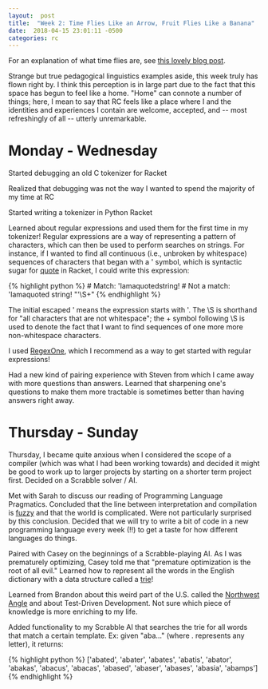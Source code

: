 ```yaml
---
layout:  post
title:  "Week 2: Time Flies Like an Arrow, Fruit Flies Like a Banana"
date:  2018-04-15 23:01:11 -0500
categories: rc
---
```


For an explanation of what time flies are, see [this lovely blog post](https://allthingslinguistic.com/post/51834369484/structural-ambiguity-illustrations-from).

Strange but true pedagogical linguistics examples aside, this week truly has flown right by. I think this perception is in large part due to the fact that this space has begun to feel like a home. "Home" can connote a number of things; here, I mean to say that RC feels like a place where I and the identities and experiences I contain are welcome, accepted, and -- most refreshingly of all -- utterly unremarkable.

# Monday - Wednesday

Started debugging an old C tokenizer for Racket

Realized that debugging was not the way I wanted to spend the majority of my time at RC

Started writing a tokenizer in Python Racket

Learned about regular expressions and used them for the first time in my tokenizer! Regular expressions are a way of representing a pattern of characters, which can then be used to perform searches on strings. For instance, if I wanted to find all continuous (i.e., unbroken by whitespace) sequences of characters that began with a ' symbol, which is syntactic sugar for [quote](https://docs.racket-lang.org/guide/quote.html) in Racket, I could write this expression:

{% highlight python %}
\# Match: 'Iamaquotedstring!
\# Not a match: 'Iamaquoted string!
"\'\S+"
{% endhighlight %}

The initial escaped ' means the expression starts with '. The \S is shorthand for "all characters that are not whitespace"; the + symbol following \S is used to denote the fact that I want to find sequences of one more more non-whitespace characters.

I used [RegexOne](https://regexone.com/), which I recommend as a way to get started with regular expressions!

Had a new kind of pairing experience with Steven from which I came away with more questions than answers. Learned that sharpening one's questions to make them more tractable is sometimes better than having answers right away.

# Thursday - Sunday

Thursday, I became quite anxious when I considered the scope of a compiler (which was what I had been working towards) and decided it might be good to work up to larger projects by starting on a shorter term project first. Decided on a Scrabble solver / AI.

Met with Sarah to discuss our reading of Programming Language Pragmatics. Concluded that the line between interpretation and compilation is [fuzzy](https://nedbatchelder.com/blog/201803/is_python_interpreted_or_compiled_yes.html) and that the world is complicated. Were not particularly surprised by this conclusion. Decided that we will try to write a bit of code in a new programming language every week (!!) to get a taste for how different languages do things.

Paired with Casey on the beginnings of a Scrabble-playing AI. As I was prematurely optimizing, Casey told me that "premature optimization is the root of all evil." Learned how to represent all the words in the English dictionary with a data structure called a [trie](https://en.wikipedia.org/wiki/Trie)!

Learned from Brandon about this weird part of the U.S. called the [Northwest Angle](https://en.wikipedia.org/wiki/Northwest_Angle) and about Test-Driven Development. Not sure which piece of knowledge is more enriching to my life.

Added functionality to my Scrabble AI that searches the trie for all words that match a certain template. Ex: given "aba..." (where . represents any letter), it returns:

{% highlight python %}
['abated', 'abater', 'abates', 'abatis', 'abator', 'abakas', 'abacus', 'abacas', 'abased', 'abaser', 'abases', 'abasia', 'abamps']
{% endhighlight %}
